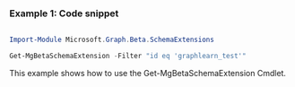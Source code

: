 ### Example 1: Code snippet

```powershell

Import-Module Microsoft.Graph.Beta.SchemaExtensions

Get-MgBetaSchemaExtension -Filter "id eq 'graphlearn_test'" 

```
This example shows how to use the Get-MgBetaSchemaExtension Cmdlet.

